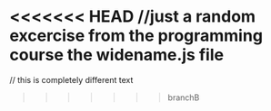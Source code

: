 <<<<<<< HEAD
//just a random excercise from the programming course
    the widename.js file
=======
// this is completely different text
>>>>>>> branchB
